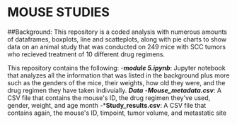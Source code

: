# MOUSE STUDIES

##Background:
This repository is a coded analysis with numerous amounts of dataframes, boxplots, line and scatteplots, along with pie charts to show data on an animal study that was conducted on 249 mice with SCC tumors who recieved treatment of 10 different drug regimens.

  This repository contains the following:
  -***module 5.ipynb***: Jupyter notebook that analyzes all the information that was listed in the background plus more such as the genders of the mice, their weights, how old they were, and the drug regimen they have taken indivuially.
  ***Data***
  -***Mouse_metadata.csv***: A CSV file that contains the mouse's ID, the drug regimen they've used, gender, weight, and age month
  -***Study_results.csv**: A CSV file that contains again, the mouse's ID, timpoint, tumor volume, and metastatic site
  
  
